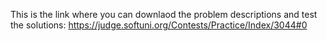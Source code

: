 This is the link where you can downlaod the problem descriptions and test the solutions:
https://judge.softuni.org/Contests/Practice/Index/3044#0
